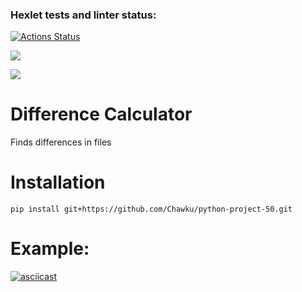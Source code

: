 ### Hexlet tests and linter status:
[![Actions Status](https://github.com/Chawku/python-project-50/actions/workflows/hexlet-check.yml/badge.svg)](https://github.com/Chawku/python-project-50/actions)

<a href="https://codeclimate.com/github/Chawku/python-project-50/maintainability"><img src="https://api.codeclimate.com/v1/badges/d7b44ef414c006d6dc3e/maintainability" /></a>

<a href="https://codeclimate.com/github/Chawku/python-project-50/test_coverage"><img src="https://api.codeclimate.com/v1/badges/d7b44ef414c006d6dc3e/test_coverage" /></a>

# Difference Calculator

Finds differences in files

# Installation

`pip install git+https://github.com/Chawku/python-project-50.git`

# Example:

[![asciicast](https://asciinema.org/a/EfYzttY66C6Iz6VdMX7y1yPSf.svg)](https://asciinema.org/a/EfYzttY66C6Iz6VdMX7y1yPSf)

